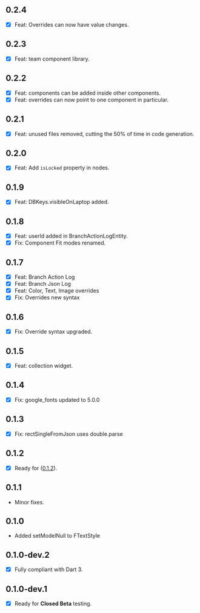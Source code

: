 ## 0.2.4

- [x] Feat: Overrides can now have value changes.

## 0.2.3

- [x] Feat: team component library.

## 0.2.2

- [x] Feat: components can be added inside other components.
- [x] Feat: overrides can now point to one component in particular.

## 0.2.1

- [x] Feat: unused files removed, cutting the 50% of time in code generation.

## 0.2.0

- [x] Feat: Add `isLocked` property in nodes.

## 0.1.9

- [x] Feat: DBKeys.visibleOnLaptop added.

## 0.1.8

- [x] Feat: userId added in BranchActionLogEntity.
- [x] Fix: Component Fit modes renamed.

## 0.1.7

- [x] Feat: Branch Action Log
- [x] Feat: Branch Json Log
- [x] Feat: Color, Text, Image overrides
- [x] Fix: Overrides new syntax

## 0.1.6

- [x] Fix: Override syntax upgraded.

## 0.1.5

- [x] Feat: collection widget.

## 0.1.4

- [x] Fix: google_fonts updated to 5.0.0

## 0.1.3

- [x] Fix: rectSingleFromJson uses double.parse

## 0.1.2

- [x] Ready for ([0.1.2](https://github.com/buildwiththeta/buildwiththeta/releases/tag/0.1.2)).

## 0.1.1

- Minor fixes.

## 0.1.0

- Added setModelNull to FTextStyle

## 0.1.0-dev.2

- [x] Fully compliant with Dart 3.

## 0.1.0-dev.1

- [x] Ready for **Closed Beta** testing.